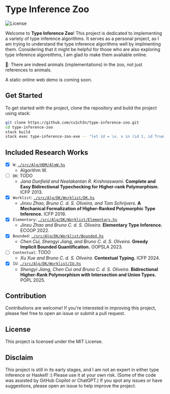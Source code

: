# Type Inference Zoo

![License](https://img.shields.io/badge/license-MIT-blue.svg)

Welcome to **Type Inference Zoo**! This project is dedicated to implementing a variety of type inference algorithms. It serves as a personal project, as I am trying to understand the type inference algorithms well by implmenting them. Considering that it might be helpful for those who are also exploring type inference algoreithms, I am glad to make them avaliable online.

🗿: There are indeed animals (implementations) in the zoo, not just references to animals.

A static online web demo is coming soon.

## Get Started

To get started with the project, clone the repository and build the project using stack:

```bash
git clone https://github.com/cu1ch3n/type-inference-zoo.git
cd type-inference-zoo
stack build
stack exec type-inference-zoo-exe -- "let id = \x. x in (id 1, id True)" --alg W
```

## Included Research Works

- [x] `W`: [`./src/Alg/HDM/AlgW.hs`](./src/Alg/HDM/AlgW.hs)
  - Algorithm W.
- [ ] `DK`: TODO
  - *Jana Dunfield and Neelakantan R. Krishnaswami.* **Complete and Easy Bidirectional Typechecking for Higher-rank Polymorphism.** ICFP 2013.
- [x] `Worklist`: [`./src/Alg/DK/Worklist/DK.hs`](./src/Alg/DK/Worklist/DK.hs)
  - *Jinxu Zhao, Bruno C. d. S. Oliveira, and Tom Schrijvers.* **A Mechanical Formalization of Higher-Ranked Polymorphic Type Inference.** ICFP 2019.
- [x] `Elementary`: [`./src/Alg/DK/Worklist/Elementary.hs`](./src/Alg/DK/Worklist/Elementary.hs)
  - *Jinxu Zhao and Bruno C. d. S. Oliveira.* **Elementary Type Inference.** ECOOP 2022.
- [x] `Bounded`: [`./src/Alg/DK/Worklist/Bounded.hs`](./src/Alg/DK/Worklist/Bounded.hs)
  - *Chen Cui, Shengyi Jiang, and Bruno C. d. S. Oliveira.* **Greedy Implicit Bounded Quantification.** OOPSLA 2023.
- [ ] `Contextual`: TODO
  - *Xu Xue and Bruno C. d. S. Oliveira.* **Contextual Typing.** ICFP 2024.
- [x] `IU`: [`./src/Alg/DK/Worklist/IU.hs`](./src/Alg/DK/Worklist/IU.hs)
  - *Shengyi Jiang, Chen Cui and Bruno C. d. S. Oliveira.* **Bidirectional Higher-Rank Polymorphism with Intersection and Union Types.** POPL 2025.

## Contribution

Contributions are welcome! If you're interested in improving this project, please feel free to open an issue or submit a pull request.

## License

This project is licensed under the MIT License.

## Disclaim

This project is still in its early stages, and I am not an expert in either type inference or Haskell! :) Please use it at your own risk. (Some of the code was assisted by GitHub Copilot or ChatGPT.) If you spot any issues or have suggestions, please open an issue to help improve the project.
